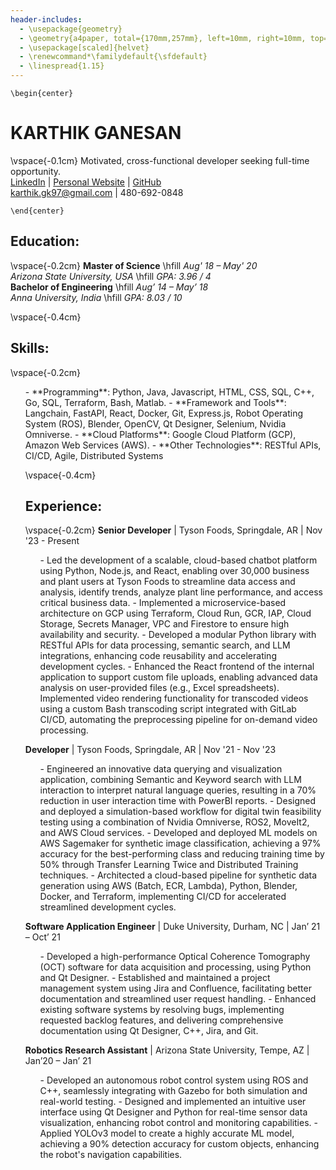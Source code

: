 ```yaml
---
header-includes:
  - \usepackage{geometry}
  - \geometry{a4paper, total={170mm,257mm}, left=10mm, right=10mm, top=10mm, bottom=10mm}
  - \usepackage[scaled]{helvet}
  - \renewcommand*\familydefault{\sfdefault}
  - \linespread{1.15}
---
```


```{=latex}
\begin{center}
```
# KARTHIK GANESAN
\vspace{-0.1cm}
Motivated, cross-functional developer seeking full-time opportunity.   
  [LinkedIn](https://www.linkedin.com/in/karthik-ganesan-541488148/) |
  [Personal Website](https://www.karthikganesan.dev) |
  [GitHub](https://github.com/karthikgk97)  
  [karthik.gk97@gmail.com](mailto:karthik.gk97@gmail.com) | 480-692-0848

```{=latex}
\end{center}
```
## Education:
\vspace{-0.2cm}
**Master of Science** \hfill <i> Aug' 18 – May' 20 </i> </span>  
<i>Arizona State University, USA </i> \hfill <i> GPA: 3.96 / 4 </i> </span>  
**Bachelor of Engineering** \hfill <i> Aug’ 14 – May’ 18 </i> </span>  
<i>Anna University, India  </i> \hfill <i> GPA: 8.03 / 10 </i> </span>

\vspace{-0.4cm}
## Skills:
\vspace{-0.2cm}
<ul>
- **Programming**: Python, Java, Javascript, HTML, CSS, SQL, C++, Go, SQL, Terraform, Bash, Matlab.
- **Framework and Tools**: Langchain, FastAPI, React, Docker, Git, Express.js, Robot Operating System (ROS), Blender, OpenCV, Qt Designer, Selenium, Nvidia Omniverse.
- **Cloud Platforms**: Google Cloud Platform (GCP), Amazon Web Services (AWS).
- **Other Technologies**: RESTful APIs, CI/CD, Agile, Distributed Systems


\vspace{-0.4cm}
## Experience:
\vspace{-0.2cm}
**Senior Developer** | Tyson Foods, Springdale, AR | Nov '23 - Present
<ul>
- Led the development of a scalable, cloud-based chatbot platform using Python, Node.js, and React, enabling over 30,000 business and plant users at Tyson Foods to streamline data access and analysis, identify trends, analyze plant line performance, and access critical business data.
- Implemented a microservice-based architecture on GCP using Terraform, Cloud Run, GCR, IAP, Cloud Storage, Secrets Manager, VPC and Firestore to ensure high availability and security.
- Developed a modular Python library with RESTful APIs for data processing, semantic search, and LLM integrations, enhancing code reusability and accelerating development cycles.
- Enhanced the React frontend of the internal application to support custom file uploads, enabling advanced data analysis on user-provided files (e.g., Excel spreadsheets). Implemented video rendering functionality for transcoded videos using a custom Bash transcoding script integrated with GitLab CI/CD, automating the preprocessing pipeline for on-demand video processing.
</ul>

**Developer** | Tyson Foods, Springdale, AR | Nov '21 - Nov '23
<ul>
- Engineered an innovative data querying and visualization application, combining Semantic and Keyword search with LLM interaction to interpret natural language queries, resulting in a 70% reduction in user interaction time with PowerBI reports.
- Designed and deployed a simulation-based workflow for digital twin feasibility testing using a combination of Nvidia Omniverse, ROS2, MoveIt2, and AWS Cloud services.
- Developed and deployed ML models on AWS Sagemaker for synthetic image classification, achieving a 97% accuracy for the best-performing class and reducing training time by 50% through Transfer Learning Twice and Distributed Training techniques.
- Architected a cloud-based pipeline for synthetic data generation using AWS (Batch, ECR, Lambda), Python, Blender, Docker, and Terraform, implementing CI/CD for accelerated streamlined development cycles.
</ul>

**Software Application Engineer** | Duke University, Durham, NC | Jan’ 21 – Oct’ 21
<ul>
- Developed a high-performance Optical Coherence Tomography (OCT) software for data acquisition and processing, using Python and Qt Designer.
- Established and maintained a project management system using Jira and Confluence, facilitating better documentation and streamlined user request handling.
- Enhanced existing software systems by resolving bugs, implementing requested backlog features, and delivering comprehensive documentation using Qt Designer, C++, Jira, and Git.
</ul>  

**Robotics Research Assistant** | Arizona State University, Tempe, AZ | Jan’20 – Jan’ 21
<ul>
- Developed an autonomous robot control system using ROS and C++, seamlessly integrating with Gazebo for both simulation and real-world testing.
- Designed and implemented an intuitive user interface using Qt Designer and Python for real-time sensor data visualization, enhancing robot control and monitoring capabilities.
- Applied YOLOv3 model to create a highly accurate ML model, achieving a 90% detection accuracy for custom objects, enhancing the robot's navigation capabilities.
</ul>
